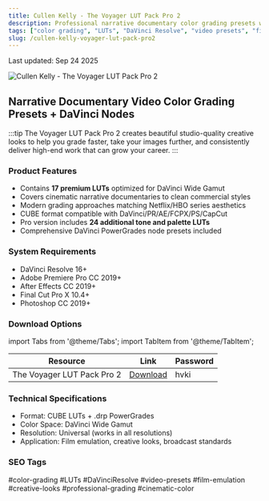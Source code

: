 ```yaml
---
title: Cullen Kelly - The Voyager LUT Pack Pro 2
description: Professional narrative documentary color grading presets with DaVinci nodes for cinematic film emulation
tags: ["color grading", "LUTs", "DaVinci Resolve", "video presets", "film emulation", "creative looks"]
slug: /cullen-kelly-voyager-lut-pack-pro2
---
```


Last updated: Sep 24 2025

![Cullen Kelly - The Voyager LUT Pack Pro 2](https://www.gfxcamp.com/wp-content/uploads/2025/09/Cullen-Kelly-The-Voyager-LUT-Pack-Pro-2.jpg)

## Narrative Documentary Video Color Grading Presets + DaVinci Nodes

:::tip
The Voyager LUT Pack Pro 2 creates beautiful studio-quality creative looks to help you grade faster, take your images further, and consistently deliver high-end work that can grow your career.
:::

### Product Features

- Contains **17 premium LUTs** optimized for DaVinci Wide Gamut
- Covers cinematic narrative documentaries to clean commercial styles
- Modern grading approaches matching Netflix/HBO series aesthetics
- CUBE format compatible with DaVinci/PR/AE/FCPX/PS/CapCut
- Pro version includes **24 additional tone and palette LUTs**
- Comprehensive DaVinci PowerGrades node presets included

### System Requirements

- DaVinci Resolve 16+
- Adobe Premiere Pro CC 2019+
- After Effects CC 2019+
- Final Cut Pro X 10.4+
- Photoshop CC 2019+

### Download Options

import Tabs from '@theme/Tabs';
import TabItem from '@theme/TabItem';

<Tabs>
<TabItem value="baidu" label="Baidu Cloud">

| Resource | Link | Password |
|----------|------|----------|
| The Voyager LUT Pack Pro 2 | [Download](https://pan.baidu.com/s/1prMCrU1lnesIEA0tSsMU5Q?pwd=hvki) | hvki |

</TabItem>
</Tabs>

### Technical Specifications

- Format: CUBE LUTs + .drp PowerGrades
- Color Space: DaVinci Wide Gamut
- Resolution: Universal (works in all resolutions)
- Application: Film emulation, creative looks, broadcast standards

### SEO Tags

#color-grading #LUTs #DaVinciResolve #video-presets #film-emulation #creative-looks #professional-grading #cinematic-color
